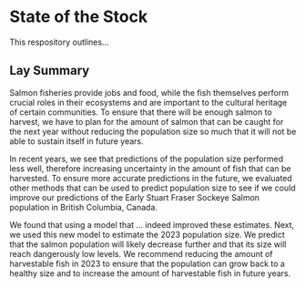 # State of the Stock 

This respository outlines...

## Lay Summary

Salmon fisheries provide jobs and food, while the fish themselves perform crucial roles in their ecosystems and are important to the cultural heritage of certain communities. To ensure that there will be enough salmon to harvest, we have to plan for the amount of salmon that can be caught for the next year without reducing the population size so much that it will not be able to sustain itself in future years.  

In recent years, we see that predictions of the population size performed less well, therefore increasing uncertainty in the amount of fish that can be harvested. To ensure more accurate predictions in the future,  we evaluated other methods that can be used to predict population size to see if we could improve our predictions of the Early Stuart Fraser Sockeye Salmon population in British Columbia, Canada. 

We found that using a model that … indeed improved these estimates. Next, we used this new model to estimate the 2023 population size. We predict that the salmon population will likely decrease further and that its size will reach dangerously low levels. We recommend reducing the amount of harvestable fish in 2023 to ensure that the population can grow back to a healthy size and to increase the amount of harvestable fish in future years.
